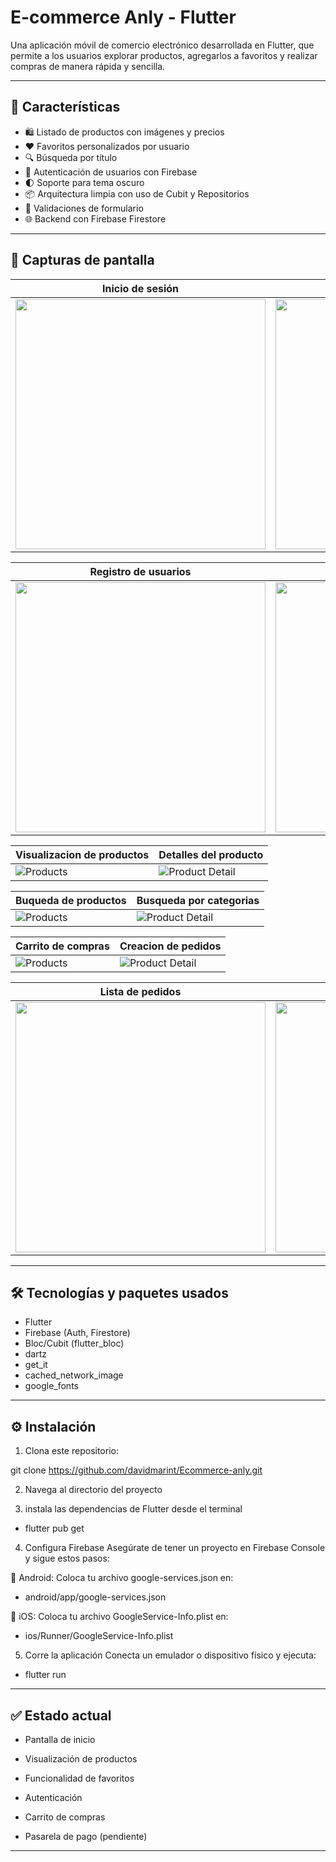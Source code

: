 # E-commerce Anly - Flutter

Una aplicación móvil de comercio electrónico desarrollada en Flutter, que permite a los usuarios explorar productos, agregarlos a favoritos y realizar compras de manera rápida y sencilla.

---

## 🚀 Características

- 🛍️ Listado de productos con imágenes y precios
- ❤️ Favoritos personalizados por usuario
- 🔍 Búsqueda por título
- 👤 Autenticación de usuarios con Firebase
- 🌓 Soporte para tema oscuro
- 📦 Arquitectura limpia con uso de Cubit y Repositorios
- 🧪 Validaciones de formulario
- 🌐 Backend con Firebase Firestore

---

## 📸 Capturas de pantalla


| Inicio de sesión | Verificación |
|-----------------------|---------------------|
| <img src="images/sesion.png" width="400">  | <img src="images/contraseña.png" width="400"> |

| Registro de usuarios | Datos adicionales  |
|----------------------|------------------------|
| <img src="images/registro.png" width="400"> | <img src="images/genero.png" width="400">  |

| Visualizacion de productos | Detalles del producto  |
|----------------------|------------------------|
| ![Products](images/inicio.png) | ![Product Detail](images/detalle.png) |

| Buqueda de productos | Busqueda por categorias  |
|----------------------|------------------------|
| ![Products](images/buscador.png) | ![Product Detail](images/categorias.png) |

| Carrito de compras | Creacion de pedidos  |
|----------------------|------------------------|
| ![Products](images/carro.png) | ![Product Detail](images/realizado.png) |

| Lista de pedidos | Seguimiento del pedido  |
|----------------------|------------------------|
|<img src="images/seguimiento.png" width="400">   | <img src="images/pedido.png" width="400"> |


---

## 🛠️ Tecnologías y paquetes usados

- Flutter
- Firebase (Auth, Firestore)
- Bloc/Cubit (flutter_bloc)
- dartz
- get_it
- cached_network_image
- google_fonts

---

## ⚙️ Instalación

1. Clona este repositorio:

git clone https://github.com/davidmarint/Ecommerce-anly.git

2. Navega al directorio del proyecto

3. instala las dependencias de Flutter desde el terminal 

 - flutter pub get

4. Configura Firebase
Asegúrate de tener un proyecto en Firebase Console y sigue estos pasos:

🔹 Android:
Coloca tu archivo google-services.json en:

- android/app/google-services.json

🔹 iOS:
Coloca tu archivo GoogleService-Info.plist en:

- ios/Runner/GoogleService-Info.plist

5. Corre la aplicación
Conecta un emulador o dispositivo físico y ejecuta:

- flutter run

---

## ✅ Estado actual
- Pantalla de inicio

- Visualización de productos

- Funcionalidad de favoritos

- Autenticación

- Carrito de compras

-  Pasarela de pago (pendiente)

---
